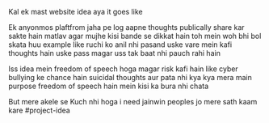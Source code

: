 Kal ek mast website idea aya it goes like

Ek anyonmos plaftfrom jaha pe log aapne thoughts publically share kar sakte hain matlav agar mujhe kisi bande se dikkat hain toh mein woh bhi bol skata huu example like ruchi ko anil nhi pasand uske vare mein kafi thoughts hain uske pass magar uss tak baat nhi pauch rahi hain

Iss idea mein freedom of speech hoga magar risk kafi hain like cyber bullying ke chance hain suicidal thoughts aur pata nhi kya kya mera main purpose freedom of speech hain mein kisi ka bura nhi chata

But mere akele se Kuch nhi hoga i need jainwin peoples jo mere sath kaam kare
#project-idea